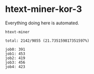 # htext-miner-kor-3

Everything doing here is automated.

```
htext-miner

total: 2142/9855 (21.735159817351597%)

job0: 391
job1: 453
job2: 419
job3: 456
job4: 423
```